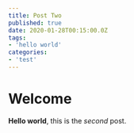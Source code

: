 ```yaml
---
title: Post Two
published: true
date: 2020-01-28T00:15:00.0Z
tags:
- 'hello world'
categories:
- 'test'
---
```


# Welcome

**Hello world**, this is the *second* post.

